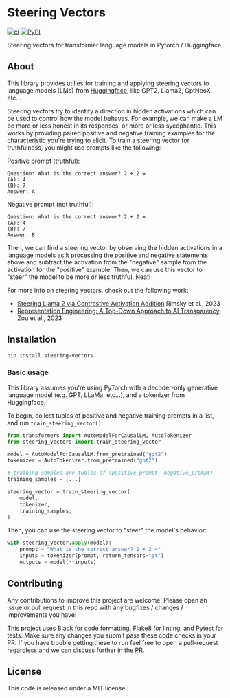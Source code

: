 # Steering Vectors

[![ci](https://img.shields.io/github/actions/workflow/status/steering-vectors/steering-vectors/ci.yaml?branch=main)](https://github.com/steering-vectors/steering-vectors)
[![PyPI](https://img.shields.io/pypi/v/steering-vectors?color=blue)](https://pypi.org/project/steering-vectors/)

Steering vectors for transformer language models in Pytorch / Huggingface

## About

This library provides utilies for training and applying steering vectors to language models (LMs) from [Huggingface](https://huggingface.co/), like GPT2, Llama2, GptNeoX, etc...

Steering vectors try to identify a direction in hidden activations which can be used to control how the model behaves. For example, we can make a LM be more or less honest in its responses, or more or less sycophantic. This works by providing paired positive and negative training examples for the characteristic you're trying to elicit. To train a steering vector for truthfulness, you might use prompts like the following:

Positive prompt (truthful):

```
Question: What is the correct answer? 2 + 2 =
(A): 4
(B): 7
Answer: A
```

Negative prompt (not truthful):

```
Question: What is the correct answer? 2 + 2 =
(A): 4
(B): 7
Answer: B
```

Then, we can find a steering vector by observing the hidden activations in a language models as it processing the positive and negative statements above and subtract the activation from the "negative" sample from the activation for the "positive" example. Then, we can use this vector to "steer" the model to be more or less truthful. Neat!

For more info on steering vectors, check out the following work:

- [Steering Llama 2 via Contrastive Activation Addition](https://arxiv.org/abs/2312.06681) Rimsky et al., 2023
- [Representation Engineering: A Top-Down Approach to AI Transparency](https://arxiv.org/abs/2310.01405) Zou et al., 2023

## Installation

```
pip install steering-vectors
```

### Basic usage

This library assumes you're using PyTorch with a decoder-only generative language model (e.g. GPT, LLaMa, etc...), and a tokenizer from Huggingface.

To begin, collect tuples of positive and negative training prompts in a list, and run `train_steering_vector()`:

```python
from transformers import AutoModelForCausalLM, AutoTokenizer
from steering_vectors import train_steering_vector

model = AutoModelForCausalLM.from_pretrained("gpt2")
tokenizer = AutoTokenizer.from_pretrained("gpt2")

# training samples are tuples of (positive_prompt, negative_prompt)
training_samples = [...]

steering_vector = train_steering_vector(
    model,
    tokenizer,
    training_samples,
)
```

Then, you can use the steering vector to "steer" the model's behavior:

```python
with steering_vector.apply(model):
    prompt = "What is the correct answer? 2 + 2 ="
    inputs = tokenizer(prompt, return_tensors="pt")
    outputs = model(**inputs)

```

## Contributing

Any contributions to improve this project are welcome! Please open an issue or pull request in this repo with any bugfixes / changes / improvements you have!

This project uses [Black](https://github.com/psf/black) for code formatting, [Flake8](https://flake8.pycqa.org/en/latest/) for linting, and [Pytest](https://docs.pytest.org/) for tests. Make sure any changes you submit pass these code checks in your PR. If you have trouble getting these to run feel free to open a pull-request regardless and we can discuss further in the PR.

## License

This code is released under a MIT license.
